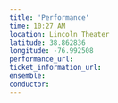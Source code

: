 ```yaml
---
title: 'Performance'
time: 10:27 AM
location: Lincoln Theater
latitude: 38.862836
longitude: -76.992508
performance_url: 
ticket_information_url: 
ensemble: 
conductor: 
---
```


